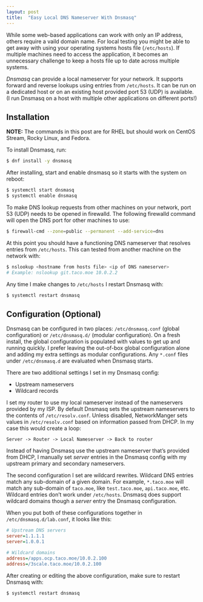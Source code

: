 ```yaml
---
layout: post
title:  "Easy Local DNS Nameserver With Dnsmasq"
---
```


While some web-based applications can work with only an IP address, others require a vaild domain name. For local testing you might be able to get away with using your operating systems hosts file (`/etc/hosts`). If multiple machines need to access the application, it becomes an unnecessary challenge to keep a hosts file up to date across multiple systems. 

*Dnsmasq* can provide a local nameserver for your  network. It supports forward and reverse lookups using entries from `/etc/hosts`. It can be run on a dedicated host or on an existing host provided port 53 (UDP) is available. (I run Dnsmasq on a host with multiple other applications on different ports!)

## Installation

**NOTE:** The commands in this post are for RHEL but should work on CentOS Stream, Rocky Linux, and Fedora.

To install Dnsmasq, run:

```bash
$ dnf install -y dnsmasq
```

After installing, start and enable dnsmasq so it starts with the system on reboot:

```bash
$ systemctl start dnsmasq
$ systemctl enable dnsmasq
```

To make DNS lookup requests from other machines on your network, port 53 (UDP) needs to be opened in firewalld. The following firewalld command will open the DNS port for other machines to use:

```bash
$ firewall-cmd --zone=public --permanent --add-service=dns
```

At this point you should have a functioning DNS nameserver that resolves entries from `/etc/hosts`. This can tested from another machine on the network with:

```bash
$ nslookup <hostname from hosts file> <ip of DNS nameserver>
# Example: nslookup git.taco.moe 10.0.2.2
```

Any time I make changes to `/etc/hosts` I restart Dnsmasq with:

```bash
$ systemctl restart dnsmasq
```

## Configuration (Optional)

Dnsmasq can be configured in two places: `/etc/dnsmasq.conf` (global configuration) or `/etc/dnsmasq.d/` (modular configuration). On a fresh install, the global configuration is populated with values to get up and running quickly. I prefer leaving the out-of-box global configuration alone and adding my extra settings as modular configurations. Any `*.conf` files under `/etc/dnsmasq.d` are evaluated when Dnsmasq starts.

There are two additional settings I set in my Dnsmasq config:

* Upstream nameservers
* Wildcard records

I set my router to use my local nameserver instead of the nameservers provided by my ISP. By default Dnsmasq sets the upstream nameservers to the contents of `/etc/resolv.conf`. Unless disabled, NetworkManger sets values in `/etc/resolv.conf` based on information passed from DHCP. In my case this would create a loop:

```text
Server -> Router -> Local Nameserver -> Back to router
```

Instead of having Dnsmasq use the upstream nameserver that’s provided from DHCP, I manually set *server* entries in the Dnsmasq config with my upstream primary and secondary nameservers.

The second configuration I set are wildcard rewrites. Wildcard DNS entries match any sub-domain of a given domain. For example, `*.taco.moe` will match any sub-domain of `taco.moe`, like `test.taco.moe`, `api.taco.moe`, etc. Wildcard entries don’t work under `/etc/hosts`. Dnsmasq does support wildcard domains though a *server* entry the Dnsmasq configuration.

When you put both of these configurations together in `/etc/dnsmasq.d/lab.conf`, it looks like this:

```ini
# Upstream DNS servers
server=1.1.1.1
server=1.0.0.1

# Wildcard domains
address=/apps.ocp.taco.moe/10.0.2.100
address=/3scale.taco.moe/10.0.2.100
```

After creating or editing the above configuration, make sure to restart Dnsmasq with:

```bash
$ systemctl restart dnsmasq
```
